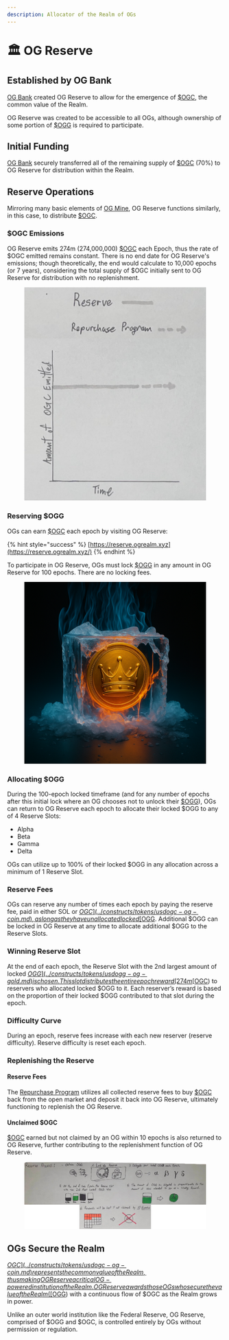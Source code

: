 ```yaml
---
description: Allocator of the Realm of OGs
---
```


# 🏛️ OG Reserve

## Established by OG Bank

[OG Bank](og-bank.md) created OG Reserve to allow for the emergence of [$OGC](../constructs/tokens/usdogc-og-coin.md), the common value of the Realm.

OG Reserve was created to be accessible to all OGs, although ownership of some portion of [$OGG](../constructs/tokens/usdogg-og-gold.md) is required to participate.

## Initial Funding

[OG Bank](og-bank.md) securely transferred all of the remaining supply of [$OGC](../constructs/tokens/usdogc-og-coin.md) (70%) to OG Reserve for distribution within the Realm.

## Reserve Operations

Mirroring many basic elements of [OG Mine](og-mine.md), OG Reserve functions similarly, in this case, to distribute [$OGC](../constructs/tokens/usdogc-og-coin.md).

### $OGC Emissions

OG Reserve emits 274m (274,000,000) [$OGC](../constructs/tokens/usdogc-og-coin.md) each Epoch, thus the rate of $OGC emitted remains constant. There is no end date for OG Reserve's emissions; though theoretically, the end would calculate to 10,000 epochs (or 7 years), considering the total supply of $OGC initially sent to OG Reserve for distribution with no replenishment.

<figure><img src="../.gitbook/assets/reserve.png" alt=""><figcaption></figcaption></figure>

### Reserving $OGG

OGs can earn [$OGC](../constructs/tokens/usdogc-og-coin.md) each epoch by visiting OG Reserve:

{% hint style="success" %}
[https://reserve.ogrealm.xyz](https://reserve.ogrealm.xyz/)
{% endhint %}

To participate in OG Reserve, OGs must lock [$OGG](../constructs/tokens/usdogg-og-gold.md) in any amount in OG Reserve for 100 epochs. There are no locking fees.

<figure><img src="../.gitbook/assets/gold lock.png" alt=""><figcaption></figcaption></figure>

### Allocating $OGG

During the 100-epoch locked timeframe (and for any number of epochs after this initial lock where an OG chooses not to unlock their [$OGG](../constructs/tokens/usdogg-og-gold.md)), OGs can return to OG Reserve each epoch to allocate their locked $OGG to any of 4 Reserve Slots:

* Alpha
* Beta
* Gamma
* Delta

OGs can utilize up to 100% of their locked $OGG in any allocation across a minimum of 1 Reserve Slot.

### Reserve Fees

OGs can reserve any number of times each epoch by paying the reserve fee, paid in either SOL or [$OGC](../constructs/tokens/usdogc-og-coin.md), as long as they have unallocated locked [$OGG](../constructs/tokens/usdogg-og-gold.md). Additional $OGG can be locked in OG Reserve at any time to allocate additional $OGG to the Reserve Slots.

### Winning Reserve Slot

At the end of each epoch, the Reserve Slot with the 2nd largest amount of locked [$OGG](../constructs/tokens/usdogg-og-gold.md) is chosen. This slot distributes the entire epoch reward (274m [$OGC](../constructs/tokens/usdogc-og-coin.md)) to reservers who allocated locked $OGG to it. Each reserver’s reward is based on the proportion of their locked $OGG contributed to that slot during the epoch.

### Difficulty Curve

During an epoch, reserve fees increase with each new reserver (reserve difficulty). Reserve difficulty is reset each epoch.

### Replenishing the Reserve

#### Reserve Fees

The [Repurchase Program](../constructs/repurchase-programs.md) utilizes all collected reserve fees to buy [$OGC](../constructs/tokens/usdogc-og-coin.md) back from the open market and deposit it back into OG Reserve, ultimately functioning to replenish the OG Reserve.

#### Unclaimed $OGC

[$OGC](../constructs/tokens/usdogc-og-coin.md) earned but not claimed by an OG within 10 epochs is also returned to OG Reserve, further contributing to the replenishment function of OG Reserve.

<figure><img src="../.gitbook/assets/image.webp" alt=""><figcaption></figcaption></figure>

## OGs Secure the Realm

[$OGC](../constructs/tokens/usdogc-og-coin.md) represents the common value of the Realm, thus making OG Reserve a critical OG-powered institution of the Realm. OG Reserve awards those OGs who secure the value of the Realm ([$OGG](../constructs/tokens/usdogg-og-gold.md)) with a continuous flow of $OGC as the Realm grows in power.

Unlike an outer world institution like the Federal Reserve, OG Reserve, comprised of $OGG and $OGC, is controlled entirely by OGs without permission or regulation.
